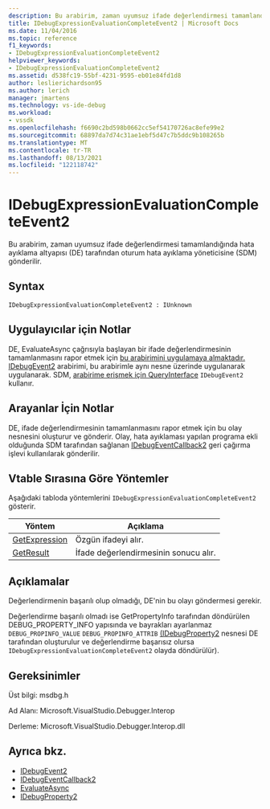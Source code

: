 ```yaml
---
description: Bu arabirim, zaman uyumsuz ifade değerlendirmesi tamamlandığında hata ayıklama altyapısı (DE) tarafından oturum hata ayıklama yöneticisine (SDM) gönderilir.
title: IDebugExpressionEvaluationCompleteEvent2 | Microsoft Docs
ms.date: 11/04/2016
ms.topic: reference
f1_keywords:
- IDebugExpressionEvaluationCompleteEvent2
helpviewer_keywords:
- IDebugExpressionEvaluationCompleteEvent2
ms.assetid: d538fc19-55bf-4231-9595-eb01e84fd1d8
author: leslierichardson95
ms.author: lerich
manager: jmartens
ms.technology: vs-ide-debug
ms.workload:
- vssdk
ms.openlocfilehash: f6690c2bd598b0662cc5ef54170726ac8efe99e2
ms.sourcegitcommit: 68897da7d74c31ae1ebf5d47c7b5ddc9b108265b
ms.translationtype: MT
ms.contentlocale: tr-TR
ms.lasthandoff: 08/13/2021
ms.locfileid: "122118742"
---
```

# <a name="idebugexpressionevaluationcompleteevent2"></a>IDebugExpressionEvaluationCompleteEvent2
Bu arabirim, zaman uyumsuz ifade değerlendirmesi tamamlandığında hata ayıklama altyapısı (DE) tarafından oturum hata ayıklama yöneticisine (SDM) gönderilir.

## <a name="syntax"></a>Syntax

```
IDebugExpressionEvaluationCompleteEvent2 : IUnknown
```

## <a name="notes-for-implementers"></a>Uygulayıcılar için Notlar
 DE, EvaluateAsync çağrısıyla başlayan bir ifade değerlendirmesinin tamamlanmasını rapor etmek için [bu arabirimini uygulamaya almaktadır.](../../../extensibility/debugger/reference/idebugexpression2-evaluateasync.md) [IDebugEvent2](../../../extensibility/debugger/reference/idebugevent2.md) arabirimi, bu arabirimle aynı nesne üzerinde uygulanarak uygulanarak. SDM, [arabirime erişmek için QueryInterface](/cpp/atl/queryinterface) `IDebugEvent2` kullanır.

## <a name="notes-for-callers"></a>Arayanlar İçin Notlar
 DE, ifade değerlendirmesinin tamamlanmasını rapor etmek için bu olay nesnesini oluşturur ve gönderir. Olay, hata ayıklaması yapılan programa ekli olduğunda SDM tarafından sağlanan [IDebugEventCallback2](../../../extensibility/debugger/reference/idebugeventcallback2.md) geri çağırma işlevi kullanılarak gönderilir.

## <a name="methods-in-vtable-order"></a>Vtable Sırasına Göre Yöntemler
 Aşağıdaki tabloda yöntemlerini `IDebugExpressionEvaluationCompleteEvent2` gösterir.

|Yöntem|Açıklama|
|------------|-----------------|
|[GetExpression](../../../extensibility/debugger/reference/idebugexpressionevaluationcompleteevent2-getexpression.md)|Özgün ifadeyi alır.|
|[GetResult](../../../extensibility/debugger/reference/idebugexpressionevaluationcompleteevent2-getresult.md)|İfade değerlendirmesinin sonucu alır.|

## <a name="remarks"></a>Açıklamalar
 Değerlendirmenin başarılı olup olmadığı, DE'nin bu olayı göndermesi gerekir.

 Değerlendirme başarılı olmadı ise GetPropertyInfo tarafından döndürülen DEBUG_PROPERTY_INFO yapısında ve bayrakları ayarlanmaz `DEBUG_PROPINFO_VALUE` `DEBUG_PROPINFO_ATTRIB` [](../../../extensibility/debugger/reference/debug-property-info.md) [(IDebugProperty2](../../../extensibility/debugger/reference/idebugproperty2.md) [](../../../extensibility/debugger/reference/idebugproperty2-getpropertyinfo.md) nesnesi DE tarafından oluşturulur ve değerlendirme başarısız olursa `IDebugExpressionEvaluationCompleteEvent2` olayda döndürülür).

## <a name="requirements"></a>Gereksinimler
 Üst bilgi: msdbg.h

 Ad Alanı: Microsoft.VisualStudio.Debugger.Interop

 Derleme: Microsoft.VisualStudio.Debugger.Interop.dll

## <a name="see-also"></a>Ayrıca bkz.
- [IDebugEvent2](../../../extensibility/debugger/reference/idebugevent2.md)
- [IDebugEventCallback2](../../../extensibility/debugger/reference/idebugeventcallback2.md)
- [EvaluateAsync](../../../extensibility/debugger/reference/idebugexpression2-evaluateasync.md)
- [IDebugProperty2](../../../extensibility/debugger/reference/idebugproperty2.md)
